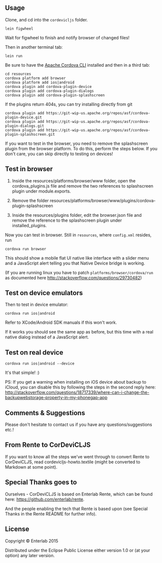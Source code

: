 ## Usage

Clone, and cd into the `cordevicljs` folder.

```
lein figwheel
```

Wait for figwheel to finish and notify browser of changed files!

Then in another terminal tab:

```
lein run
```

Be sure to have the [Apache Cordova CLI](http://cordova.apache.org/docs/en/5.0.0/guide_cli_index.md.html) installed and then in a third tab:

```
cd resources
cordova platform add browser
cordova platform add ios|android
cordova plugin add cordova-plugin-device
cordova plugin add cordova-plugin-dialogs
cordova plugin add cordova-plugin-splashscreen
```

If the plugins return 404s, you can try installing directly from git

```
cordova plugin add https://git-wip-us.apache.org/repos/asf/cordova-plugin-device.git
cordova plugin add https://git-wip-us.apache.org/repos/asf/cordova-plugin-dialogs.git
cordova plugin add https://git-wip-us.apache.org/repos/asf/cordova-plugin-splashscreen.git
```

If you want to test in the browser, you need to remove the splashscreen plugin from the browser platform. To do this, perform the steps below. If you don't care, you can skip directly to testing on devices!

## Test in browser

1. Inside the resources/platforms/browser/www folder, open the cordova_plugins.js file and remove the two references to splashscreen plugin under module.exports.

2. Remove the folder resources/platforms/browser/www/plugins/cordova-plugin-splashscreen

3. Inside the resources/plugins folder, edit the browser.json file and remove the reference to the splashscreen plugin under installed_plugins.

Now you can test in browser. Still in `resources`, where `config.xml` resides, run

```
cordova run browser
```

This should show a mobile flat UI native like interface with a slider menu and a JavaScript alert telling you that Native Device bridge is working.

(If you are running linux you have to patch `platforms/browser/cordova/run` as documented here http://stackoverflow.com/questions/29730482)

## Test on device emulators

Then to test in device emulator:

```
cordova run ios|android
```

Refer to XCode/Android SDK manuals if this won't work.

If it works you should see the same app as before, but this time with a real native dialog instead of a JavaScript alert.

## Test on real device

```
cordova run ios|android --device
```

It's that simple! :)

PS: If you get a warning when installing on iOS device about backup to iCloud, you can disable this by following the steps in the second reply here:
http://stackoverflow.com/questions/18717339/where-can-i-change-the-backupwebstorage-property-in-my-phonegap-app

## Comments & Suggestions

Please don't hesitate to contact us if you have any questions/suggestions etc.!

## From Rente to CorDeviCLJS

If you want to know all the steps we've went through to convert Rente to CorDeviCLJS, read cordevicljs-howto.textile (might be converted to Markdown at some point).

## Special Thanks goes to

Ourselves - CorDeviCLJS is based on Enterlab Rente, which can be found here:
https://github.com/enterlab/rente.

And the people enabling the tech that Rente is based upon (see Special Thanks in the Rente README for further info).

## License

Copyright © Enterlab 2015

Distributed under the Eclipse Public License either version 1.0 or (at
your option) any later version.
